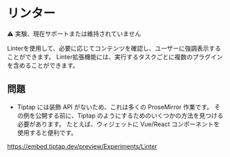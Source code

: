 # リンター

<!-- ⚠️ Experiment, currently not supported or maintained -->

⚠️ 実験、現在サポートまたは維持されていません

<!-- Linter can be used to check the content as per your wish and highlight it to the user. Linter extension can have multiple plugins for each task you want to achieve. -->

Linterを使用して、必要に応じてコンテンツを確認し、ユーザーに強調表示することができます。 Linter拡張機能には、実行するタスクごとに複数のプラグインを含めることができます。

## 問題

* Tiptap には装飾 API がないため、これは多くの ProseMirror 作業です。 その例を公開する前に、Tiptap のようにするためのいくつかの方法を見つける必要があります。 たとえば、ウィジェットに Vue/React コンポーネントを使用すると便利です。

<!-- * There is no decoration API in Tiptap, that’s why this is a lot of ProseMirror work. Before we’ll publish that example, we’d need to find a few ways to make it more Tiptap-like. For example, it would be great to use Vue/React components for the widget. -->

https://embed.tiptap.dev/preview/Experiments/Linter
